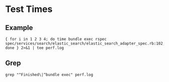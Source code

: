 # Test Times

## Example

	{ for i in 1 2 3 4; do time bundle exec rspec spec/services/search/elastic_search/elastic_search_adapter_spec.rb:102; done } 2>&1 | tee perf.log

## Grep

	grep "^Finished\|^bundle exec" perf.log
